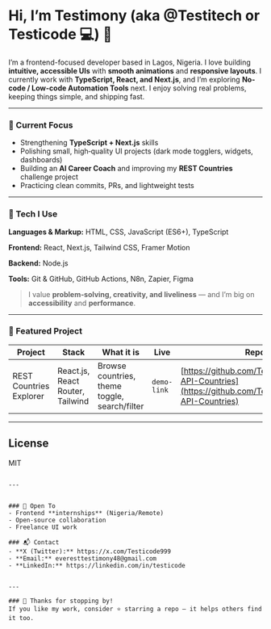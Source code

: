 # Hi, I’m **Testimony** (aka @**Testitech or Testicode 💻**) 👋

I’m a frontend-focused developer based in Lagos, Nigeria. I love building **intuitive, accessible UIs** with **smooth animations** and **responsive layouts**. I currently work with **TypeScript, React, and Next.js**, and I’m exploring **No-code / Low-code Automation Tools** next. I enjoy solving real problems, keeping things simple, and shipping fast.

---

### 🔭 Current Focus

* Strengthening **TypeScript + Next.js** skills
* Polishing small, high‑quality UI projects (dark mode togglers, widgets, dashboards)
* Building an **AI Career Coach** and improving my **REST Countries** challenge project
* Practicing clean commits, PRs, and lightweight tests

---

### 🧰 Tech I Use

**Languages & Markup:** HTML, CSS, JavaScript (ES6+), TypeScript

**Frontend:** React, Next.js, Tailwind CSS, Framer Motion

**Backend:** Node.js

**Tools:** Git & GitHub, GitHub Actions, N8n, Zapier, Figma


> I value **problem‑solving, creativity, and liveliness** — and I’m big on **accessibility** and **performance**.

---

### 🚀 Featured Project


| Project                 | Stack                           | What it is                                                     | Live        | Repo                                                                                                         |
| ----------------------- | ------------------------------- | -------------------------------------------------------------- | ----------- | ------------------------------------------------------------------------------------------------------------ |
| REST Countries Explorer | React.js, React Router, Tailwind | Browse countries, theme toggle, search/filter                  | `demo-link` | [https://github.com/Testitech/RESTful-API-Countries](https://github.com/Testitech/RESTful-API-Countries) |              |



---


## License

MIT

```

---


### 🤝 Open To
- Frontend **internships** (Nigeria/Remote)
- Open‑source collaboration
- Freelance UI work

### 📬 Contact
- **X (Twitter):** https://x.com/Testicode999  
- **Email:** everesttestimony48@gmail.com
- **LinkedIn:** https://linkedin.com/in/testicode


---

### 🙏 Thanks for stopping by!
If you like my work, consider ⭐️ starring a repo — it helps others find it too.

```
